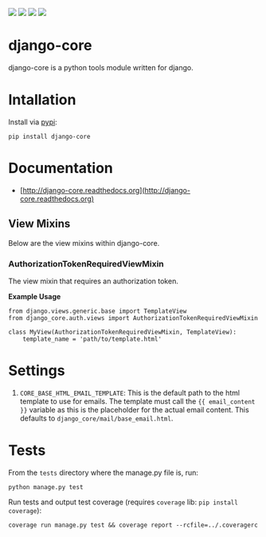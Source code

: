 [<img src="https://travis-ci.org/InfoAgeTech/django-core.png?branch=master">](http://travis-ci.org/InfoAgeTech/django-core)
[<img src="https://coveralls.io/repos/InfoAgeTech/django-core/badge.png">](https://coveralls.io/r/InfoAgeTech/django-core)
[<img src="https://badge.fury.io/py/django-core.png">](http://badge.fury.io/py/django-core)
[<img src="https://pypip.in/license/django-core/badge.png">](https://github.com/InfoAgeTech/django-core/blob/master/LICENSE)

django-core
===========
django-core is a python tools module written for django.

Intallation
===========
Install via [pypi](https://pypi.python.org/pypi/django-core):

    pip install django-core

Documentation
=============
- [http://django-core.readthedocs.org](http://django-core.readthedocs.org)

View Mixins
-----------
Below are the view mixins within django-core.

### AuthorizationTokenRequiredViewMixin
The view mixin that requires an authorization token.

**Example Usage**

```
from django.views.generic.base import TemplateView
from django_core.auth.views import AuthorizationTokenRequiredViewMixin

class MyView(AuthorizationTokenRequiredViewMixin, TemplateView):
    template_name = 'path/to/template.html'
```



Settings
========
1. ``CORE_BASE_HTML_EMAIL_TEMPLATE``: This is the default path to the html template to use for emails.  The template must call the ``{{ email_content }}`` variable as this is the placeholder for the actual email content. This defaults to ``django_core/mail/base_email.html``.

Tests
=====
From the ``tests`` directory where the manage.py file is, run:

    python manage.py test

Run tests and output test coverage (requires ``coverage`` lib: ``pip install coverage``):

    coverage run manage.py test && coverage report --rcfile=../.coveragerc
